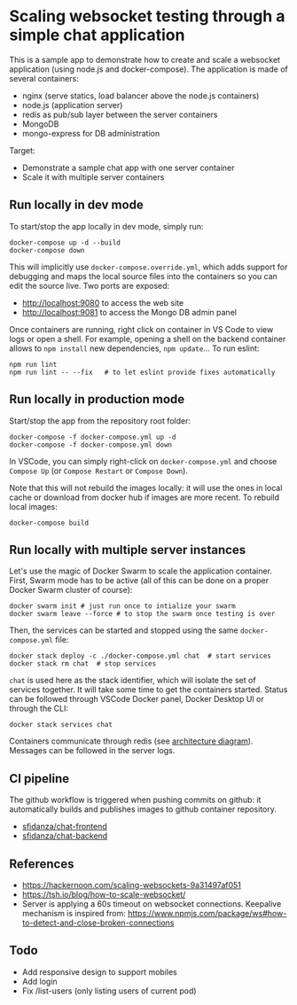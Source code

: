 # Scaling websocket testing through a simple chat application

This is a sample app to demonstrate how to create and scale a websocket application (using node.js and docker-compose). The application is made of several containers:

- nginx (serve statics, load balancer above the node.js containers)
- node.js (application server)
- redis as pub/sub layer between the server containers
- MongoDB
- mongo-express for DB administration

Target:

- Demonstrate a sample chat app with one server container
- Scale it with multiple server containers

## Run locally in dev mode

To start/stop the app locally in dev mode, simply run:

    docker-compose up -d --build
    docker-compose down

This will implicitly use `docker-compose.override.yml`, which adds support for debugging and maps the local source files into the containers so you can edit the source live. Two ports are exposed:

- <http://localhost:9080> to access the web site
- <http://localhost:9081> to access the Mongo DB admin panel

Once containers are running, right click on container in VS Code to view logs or open a shell. For example, opening a shell on the backend container allows to `npm install` new dependencies, `npm update`... To run eslint:

    npm run lint
    npm run lint -- --fix   # to let eslint provide fixes automatically

## Run locally in production mode

Start/stop the app from the repository root folder:

    docker-compose -f docker-compose.yml up -d
    docker-compose -f docker-compose.yml down

In VSCode, you can simply right-click on `docker-compose.yml` and choose `Compose Up` (or `Compose Restart` or `Compose Down`).

Note that this will not rebuild the images locally: it will use the ones in local cache or download from docker hub if images are more recent. To rebuild local images:

    docker-compose build

## Run locally with multiple server instances

Let's use the magic of Docker Swarm to scale the application container. First, Swarm mode has to be active (all of this can be done on a proper Docker Swarm cluster of course):

    docker swarm init # just run once to intialize your swarm
    docker swarm leave --force # to stop the swarm once testing is over

Then, the services can be started and stopped using the same `docker-compose.yml` file:

    docker stack deploy -c ./docker-compose.yml chat  # start services
    docker stack rm chat  # stop services

`chat` is used here as the stack identifier, which will isolate the set of services together. It will take some time to get the containers started. Status can be followed through VSCode Docker panel, Docker Desktop UI or through the CLI:

    docker stack services chat

Containers communicate through redis (see [architecture diagram](doc/)). Messages can be followed in the server logs.

## CI pipeline

The github workflow is triggered when pushing commits on github: it automatically builds and publishes images to github container repository.

- [sfidanza/chat-frontend](https://github.com/sfidanza/sharks/pkgs/container/chat-frontend)
- [sfidanza/chat-backend](https://github.com/sfidanza/sharks/pkgs/container/chat-backend)

## References

- <https://hackernoon.com/scaling-websockets-9a31497af051>
- <https://tsh.io/blog/how-to-scale-websocket/>
- Server is applying a 60s timeout on websocket connections. Keepalive mechanism is inspired from:
  <https://www.npmjs.com/package/ws#how-to-detect-and-close-broken-connections>

## Todo

- Add responsive design to support mobiles
- Add login
- Fix /list-users (only listing users of current pod)

